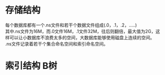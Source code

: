# 存储结构
每个数据库都有一个.ns文件和若干个数据文件组成(.0，.1，.2，.....)  
其中.ns文件为16M，而.0文件16M，.1文件32M，往后则翻倍，最大值为2G，这样可以让小数据库不浪费太多的空间，大数据库能够使用磁盘上连续的空间。  
.ns文件记录着若干个集合命名空间和索引命名空间。  

# 索引结构 B树